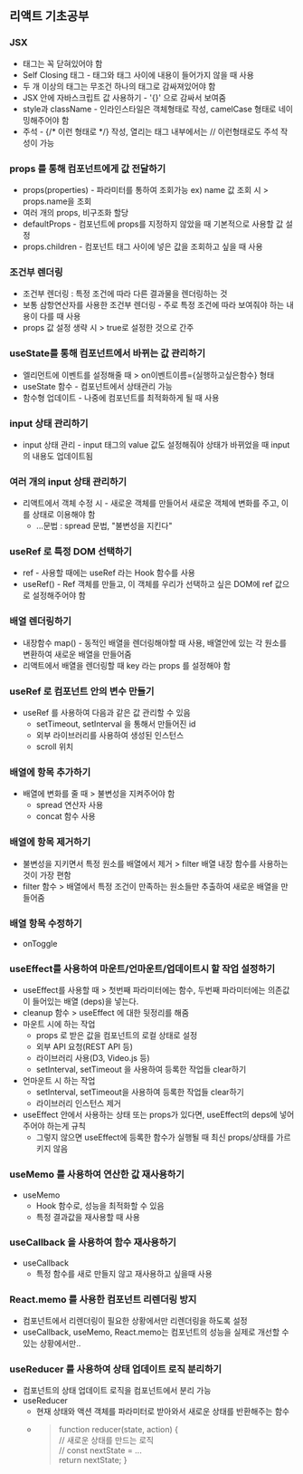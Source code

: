 ## 리액트 기초공부

### JSX
- 태그는 꼭 닫혀있어야 함
- Self Closing 태그 - 태그와 태그 사이에 내용이 들어가지 않을 때 사용
- 두 개 이상의 태그는 무조건 하나의 태그로 감싸져있어야 함
- JSX 안에 자바스크립트 값 사용하기 - '{}' 으로 감싸서 보여줌
- style과 className - 인라인스타일은 객체형태로 작성, camelCase 형태로 네이밍해주어야 함
- 주석 - {/* 이런 형태로 */} 작성, 열리는 태그 내부에서는 // 이런형태로도 주석 작성이 가능

### props 를 통해 컴포넌트에게 값 전달하기
- props(properties) - 파라미터를 통하여 조회가능 ex) name 값 조회 시 > props.name을 조회
- 여러 개의 props, 비구조화 할당
- defaultProps - 컴포넌트에 props를 지정하지 않았을 때 기본적으로 사용할 값 설정
- props.children - 컴포넌트 태그 사이에 넣은 값을 조회하고 싶을 때 사용

### 조건부 렌더링
- 조건부 렌더링 : 특정 조건에 따라 다른 결과물을 렌더링하는 것
- 보통 삼항연산자를 사용한 조건부 렌더링 -  주로 특정 조건에 따라 보여줘야 하는 내용이 다를 때 사용
- props 값 설정 생략 시 > true로 설정한 것으로 간주

### useState를 통해 컴포넌트에서 바뀌는 값 관리하기
- 엘리먼트에 이벤트를 설정해줄 때 > on이벤트이름={실행하고싶은함수} 형태
- useState 함수 - 컴포넌트에서 상태관리 가능
- 함수형 업데이트 - 나중에 컴포넌트를 최적화하게 될 때 사용

### input 상태 관리하기
- input 상태 관리 - input 태그의 value 값도 설정해줘야 상태가 바뀌었을 때 input의 내용도 업데이트됨

### 여러 개의 input 상태 관리하기
- 리액트에서 객체 수정 시 - 새로운 객체를 만들어서 새로운 객체에 변화를 주고, 이를 상태로 이용해야 함 <br>
  - ...문법 : spread 문법, "불변성을 지킨다"

### useRef 로 특정 DOM 선택하기
- ref - 사용할 때에는 useRef 라는 Hook 함수를 사용
- useRef() - Ref 객체를 만들고, 이 객체를 우리가 선택하고 싶은 DOM에 ref 값으로 설정해주어야 함

### 배열 렌더링하기
- 내장함수 map() - 동적인 배열을 렌더링해야할 때 사용, 배열안에 있는 각 원소를 변환하여 새로운 배열을 만들어줌
- 리액트에서 배열을 렌더링할 때 key 라는 props 를 설정해야 함

### useRef 로 컴포넌트 안의 변수 만들기
- useRef 를 사용하여 다음과 같은 값 관리할 수 있음<br>
  - setTimeout, setInterval 을 통해서 만들어진 id<br>
  - 외부 라이브러리를 사용하여 생성된 인스턴스<br>
  - scroll 위치<br>

### 배열에 항목 추가하기
- 배열에 변화를 줄 때 > 불변성을 지켜주어야 함<br>
  - spread 연산자 사용 <br>
  - concat 함수 사용<br>

### 배열에 항목 제거하기
- 불변성을 지키면서 특정 원소를 배열에서 제거 > filter 배열 내장 함수를 사용하는 것이 가장 편함
- filter 함수 > 배열에서 특정 조건이 만족하는 원소들만 추출하여 새로운 배열을 만들어줌

### 배열 항목 수정하기
- onToggle 

### useEffect를 사용하여 마운트/언마운트/업데이트시 할 작업 설정하기
- useEffect를 사용할 때 > 첫번째 파라미터에는 함수, 두번째 파라미터에는 의존값이 들어있는 배열 (deps)을 넣는다.
- cleanup 함수 > useEffect 에 대한 뒷정리를 해줌
- 마운트 시에 하는 작업 <br>
  - props 로 받은 값을 컴포넌트의 로컬 상태로 설정 <br>
  - 외부 API 요청(REST API 등) <br>
  - 라이브러리 사용(D3, Video.js 등) <br>
  - setInterval, setTimeout 을 사용하여 등록한 작업들 clear하기<br>
- 언마운트 시 하는 작업 <br>
  - setInterval, setTimeout을 사용하여 등록한 작업들 clear하기 <br>
  - 라이브러리 인스턴스 제거 <br>
- useEffect 안에서 사용하는 상태 또는 props가 있다면, useEffect의 deps에 넣어주어야 하는게 규칙<br>
  - 그렇지 않으면 useEffect에 등록한 함수가 실행될 때 최신 props/상태를 가르키지 않음

### useMemo 를 사용하여 연산한 값 재사용하기
- useMemo <br>
  - Hook 함수로, 성능을 최적화할 수 있음 <br>
  - 특정 결과값을 재사용할 때 사용

### useCallback 을 사용하여 함수 재사용하기
- useCallback <br>
  - 특정 함수를 새로 만들지 않고 재사용하고 싶을때 사용

### React.memo 를 사용한 컴포넌트 리렌더링 방지
- 컴포넌트에서 리렌더링이 필요한 상황에서만 리렌더링을 하도록 설정
- useCallback, useMemo, React.memo는 컴포넌트의 성능을 실제로 개선할 수 있는 상황에서만..

### useReducer 를 사용하여 상태 업데이트 로직 분리하기
- 컴포넌트의 상태 업데이트 로직을 컴포넌트에서 분리 가능
- useReducer <br>
  - 현재 상태와 액션 객체를 파라미터로 받아와서 새로운 상태를 반환해주는 함수<br>
  - > function reducer(state, action) {<br>
  // 새로운 상태를 만드는 로직<br>
  // const nextState = ...<br>
  return nextState; }<br>
